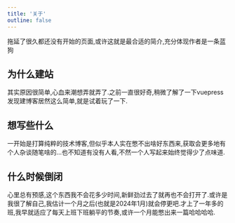 ```yaml
---
title: '关于'
outline: false
---
```


拖延了很久都还没有开始的页面,或许这就是最合适的简介,充分体现作者是一条蓝狗

## 为什么建站
其实原因很简单,心血来潮想弄就弄了.之前一直很好奇,稍微了解了一下vuepress发现建博客居然这么简单,就是试着玩了一下.

## 想写些什么
一开始是打算纯粹的技术博客,但似乎本人实在憋不出啥好东西来,获取会更多地有个人杂谈随笔啥的...也不知道有没有人看,不然一个人写起来始终觉得少了点味道.

## 什么时候倒闭
心里总有预感,这个东西我不会花多少时间,新鲜劲过去了就再也不会打开了.或许是我很了解自己,我估计一个月之后(也就是2024年1月)就会停更吧.才上了一年多的班,我早就适应了每天上班下班躺平的节奏,或许一个月能憋出来一篇哈哈哈哈.

